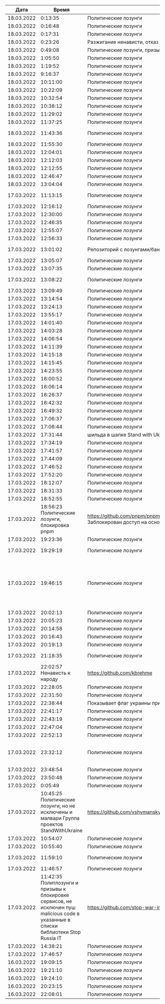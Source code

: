 | Дата  | Время  | Тип пропаганды  | Название  | URL  | Комментарий  |
|---|---|---|---|---|---|
| 18.03.2022 | 0:13:35  | Политические лозунги  | vdz yandex metrika  | https://plugins.trac.wordpress.org/browser/vdz-yandex-metrika/assets/banner-772x250.png?rev=2688057  | это плагин wordpress, политические лозунги плюс бекдор, сейчас репозиторий зачищен, плагин блокирован  |
| 18.03.2022 | 0:16:48  | Политические лозунги  | Ember.js  | https://emberjs.com/community/invasion-of-ukraine/  | https://emberjs.com/  |
| 18.03.2022 | 0:17:31  | Политические лозунги  | stop-war-in-ukraine  | https://github.com/stop-war-in-ukraine  | https://github.com/yarnpkg/website/issues/1155 - Массовый спам issues в репозиториях  |
| 18.03.2022 | 0:23:26  | Разжигание ненависти, отказ в обновлениях  | OkayCMS   | https://ok-cms.com/  | Были политические заявления в блоге и на сайте компании, указывающие на то, что русских ненавидят. Прямой отказ в обновлениях движка и отправке уже оплаченных ранее модулей  |
| 18.03.2022 | 0:49:08  | Политические лозунги, призывы и инструкции к ДДОС  | belsk-schedule  | https://github.com/NewEXE/belsk-schedule  | https://github.com/NewEXE/belsk-schedule/commit/b27b55bcf992887864d933af19e009e5750c4ca1 - Куча говна  |
| 18.03.2022 | 1:05:50  | Политические лозунги  | React.js  | https://github.com/reactjs/reactjs.org/commit/d90fd21fdbedb075a4cc196c16156b534daf14a4  | Баннер "Поддержите Украину" на сайте с документацией  |
| 18.03.2022 | 1:19:52  | Политические лозунги  | Elmedia Player macOS  | --//--  | Вместо проигрывания медиа файлов запускает видео военных действий с политическими лозунгами  |
| 18.03.2022 | 9:16:37  | Политические лозунги  | MUI  | https://github.com/mui/material-ui/pull/31275  | Баннер в поддержку Украины  |
| 18.03.2022 | 10:11:00  | Политические лозунги  | Snap package with winbox  | https://github.com/panaceya/winbox/commit/adb017fd7bf2ea40bbf5e449a20091192188509f  |   |
| 18.03.2022 | 10:22:09  | Политические лозунги  | daemon tools  | --//--  | daemon-tools.cc - с главного сайта начали перенаправлять на политический, отключили обновления  |
| 18.03.2022 | 10:32:54  | Политические лозунги  | laminas/*, mezzio/*  | https://github.com/laminas/laminas-servicemanager/commit/1fb805d456f4e916e5fbddad4d2349adfd2f05ba  | Данный политический лозунг есть во всех пакетах laminas/ и mezzio/.  |
| 18.03.2022 | 10:38:12  | Политические лозунги  | Symfony  | --//--   | Баннер в поддержку Украины в шапке сайта  |
| 18.03.2022 | 11:29:02  | Политические лозунги  | react-create-app  | https://github.com/facebook/create-react-app/commit/fd8c5f7b1b1d19d10d24cc2f9fdfc110585dc030  | docs: add homepage banner in support of Ukraine (#12113)  |
| 18.03.2022 | 11:37:25  | Политические лозунги  | Portable ASCII for PHP  | https://github.com/voku/portable-ascii  | used e.g. in Laravel Core  |
| 18.03.2022 | 11:43:36  | Политические лозунги  | T-Regx  | https://github.com/T-Regx/T-Regx/commit/88c05aa62f1931f31e252c68c4084f22336e4552 , https://github.com/T-Regx/T-Regx/commit/7e4812ab0a0c562c0d3e024926c71c24a98fa3b4   | StandWithUkraine banner  |
| 18.03.2022 | 11:55:30  | Политические лозунги  | Yaffle/EventSource  | https://github.com/Yaffle/EventSource/commit/de137927e13d8afac153d2485152ccec48948a7a  | Через 15 секунд после открытия страницы алертит призыв прекратить происходящее и открывает change.org  |
| 18.03.2022 | 12:04:01  | Политические лозунги  | Сobian backup  | https://github.com/jomael/cobianbackup  | В последней обнове прилетели призывы свергать власть  |
| 18.03.2022 | 12:12:03  | Политические лозунги  | snap winbox  | https://github.com/panaceya/winbox  | Политические лозунги  |
| 18.03.2022 | 12:12:55  | Политические лозунги  | EventSource  | https://github.com/Yaffle/EventSource/blob/master/src/eventsource.js#L1032  | Полифилы js используются в множестве сторонних сервисов, пол миллиона загрузок в неделю  |
| 18.03.2022 | 12:46:47  | Политические лозунги  | Symfony  | https://github.com/symfony/symfony/commit/37ca066c6fb3aac241ccfb12b2531675798528d7  | Шильдик #StandWithUkraine  |
| 18.03.2022 | 13:04:04  | Политические лозунги  | Leaflet  | https://github.com/Leaflet/Leaflet/commit/c94faa201a916fbf48e30156179d78ab5620d2d5  | На сайте заменена главная страница: https://leafletjs.com/  |
| 17.03.2022 | 11:13:15  | Политические лозунги  | Tasmota  | https://github.com/arendst/Tasmota/commit/98cbf2587a1a914bbd16996ebb48dd451d3da448#diff-42aa4764b8b648a130f34dd6e21e00a10e2b172fa5137bb271858b12b743e428R32  | "проверяет координаты микроконтроллера, и если он соответствует Москве или Минску, то в логи пишется текст ""Stop war, Free Ukrain""."  |
| 17.03.2022 | 12:16:12 | Политические лозунги | YoutubeDownloader | https://github.com/Tyrrrz/YoutubeDownloader | "Дал ссылку на репо, там везде призывы к поддержке х-слов, ну и в самой программе при запуске всплывает плашка о поддержке т.н. ""украины""" |
| 17.03.2022 | 12:30:00 | Политические лозунги | peacenotwar | https://github.com/RIAEvangelist/peacenotwar | автор мальваря в node-ipc |
| 17.03.2022 | 12:46:35 | Политические лозунги | React.js | https://github.com/reactjs/reactjs.org/commit/d90fd21fdbedb075a4cc196c16156b534daf14a4 | Баннер в поддержку украины |
| 17.03.2022 | 12:55:07| Политические лозунги | https://1password.com/ - менеджер паролей | Только ссылка: https://blog.1password.com/responding-to-the-conflict-in-ukraine/
| 17.03.2022 | 12:56:33| Политические лозунги | Поиск по Github	https://github.com/search?l=Markdown&q=SWUbanner&type=Code | Ссылка на поиск тех, что включил баннер в репу |
| 17.03.2022 | 13:01:02 | Репозиторий с лозунгами/баннерами | StandWithUkraine support materials	https://github.com/vshymanskyy/StandWithUkraine | "В репозитории есть список проектов, которые его используют. Возможно в них есть ещё ""закладки"", кроме лозунгов из этого репозитория." |
| 17.03.2022 | 13:05:07| Политические лозунги | Список github проектов с лозунгами	| https://github.com/vshymanskyy/StandWithUkraine#projects-that-standwithukraine | Список github проектов с лозунгами |
| 17.03.2022 | 13:07:35| Политические лозунги | Notepad++	| https://notepad-plus-plus.org/downloads/ | Политические лозунги в наименовании релиза |
| 17.03.2022 | 13:08:22| Политические лозунги | @russia-sanctions/base	| https://github.com/Russia-Sanctions/Base	Просто пакет, который предлагается включать, чтобы выводить политические лозунги |
| 17.03.2022 | 13:09:49| Политические лозунги | React Native website	| https://github.com/facebook/react-native-website/pull/2986 | Баннер в поддержку украины. Автор: https://github.com/dmitryvinn |
| 17.03.2022 | 13:14:54| Политические лозунги | mailtrap.io	| https://mailtrap.io/ | Ужас |
| 17.03.2022 | 13:24:13| Политические лозунги | The unarchiver.app	| https://macpaw.com/news/macpaw-amidst-aggression | Дополнительное окно с кнопкой «Узнайте правду о происходящем на Украине». |
| 17.03.2022 | 13:55:17| Политические лозунги | ebastianbergmann	| https://github.com/sebastianbergmann/phpunit/commit/4634e702b5f05f5e948e531eb8b4fc19be40610c | политика |
| 17.03.2022 | 14:01:40| Политические лозунги | Codeception	| https://github.com/Codeception/Codeception/commit/d6b7af9233124652b0425217d633e034bfa9bf2b | Выводит в консоли ссылку на https://helpukrainewin.org |
| 17.03.2022 | 14:03:28| Политические лозунги | evolution	| https://github.com/evolution-cms/evolution/commit/1c586bc76f739264dcf0482530945875fa444b77 | Полит лозунг в cms |
| 17.03.2022 | 14:06:54| Политические лозунги | React docs| ==//== | ru.reactjs.org и reactjs.org |
| 17.03.2022 | 14:11:39| Политические лозунги | Набор обновлений UpdatePack7R2 для Windows 7 SP1 и Server 2008 R2 SP1 | https://blog.simplix.info/update7/ | Мартовское обновление не устанавливается. По информации в ченджлоге: История изменений 22.3.11 ... Из-за военного вторжения работа программы на территории России и Беларуси ограничена |
| 17.03.2022 | 14:15:18| Политические лозунги | Docusaurus | https://github.com/facebook/docusaurus/pull/6811 | Опенсорс проект http://docusaurus.io/ |
| 17.03.2022 | 14:15:45| Политические лозунги | Codeception for PHP	| https://github.com/Codeception/Codeception/commit/eefe1abc60500c0516b85131cbbfbb9a22899db4 | "при запуске в консоли выводится ""Codeception PHP Testing Framework v4.1.31 | https://helpukrainewin.org""" |
| 17.03.2022 | 14:23:55| Политические лозунги | Evolution CMS	| https://github.com/evolution-cms/evolution/commit/1c586bc76f739264dcf0482530945875fa444b77 | После обновления на релизы Evolution CMS 3.1.10 и Evolution CMS 1.4.17 полит. лозунг в админке |
| 17.03.2022 | 16:00:52| Политические лозунги | GNOME extension ddterm	оф сайт расширений гнома | Демонстрирует в окне консоли баннер. |
| 17.03.2022 | 16:06:14| Политические лозунги | Spark	| https://sparkmailapp.com/ | Из текущего: лозунги и отказ от обслуживания жителей РФ (такое чувство, что ограничение на клиентской части приложения, т.к. отказ пришел с обновлениями) |
| 17.03.2022 | 16:26:37| Политические лозунги | The Unarchiver	| https://github.com/MacPaw (приватный репозиторий) | Проверить, есть ли что-то помимо лозунгов, пока не удаётся. Лозунги точно показываются на баннере при разархивации/архивации. |
| 17.03.2022 | 16:42:32| Политические лозунги | deskreen	| https://deskreen.com | Не опенсурс, но не знаю куда ещё отправить эту информацию. |
| 17.03.2022 | 16:49:32| Политические лозунги | React	| https://reactjs.org/ | В документации фреймворка на каждой странице шапка с лозунгом |
| 17.03.2022 | 17:06:37| Политические лозунги | RNUILib	| https://github.com/wix/react-native-ui-lib/commit/dca74afdc64f76101c105d02534f4a05bb0c771c | Баннер #StandWithUkraine |
| 17.03.2022 | 17:06:44| Политические лозунги | https://repo.packagist.org	| https://github.com/composer/packagist/pull/1270 | composer update - выдает в консоли #StandWithUkraine |
| 17.03.2022 | 17:31:44|  шильда в шапке Stand with Ukraine ???? | https://www.11ty.dev/ | https://github.com/11ty/11ty-website/commit/544e54a62947c41381d0e9b59891dfe4dd9f3de6 | До этого была ссылка на донаты для украины |
| 17.03.2022 | 17:34:19| Политические лозунги | django-modeltranslatio	| https://github.com/deschler/django-modeltranslation/commit/0617eadfb4606cd9cf3c5fcea761af142b5eb3b2 | Политические лозунги в документации |
| 17.03.2022 | 17:41:57| Политические лозунги | PHPBench	| https://github.com/phpbench/phpbench/commit/414f462c2ee40a6b30ffafbe0c4ee760e75780f8 | standwithukraine |
| 17.03.2022 | 17:44:09| Политические лозунги | Php Project	| https://github.com/spider-mane/php-project/commit/f742eafcf96496ad7f687f452a5c893d29f3e79e | #StandWithUkraine |
| 17.03.2022 | 17:46:52| Политические лозунги | Activeadmin SimpleMDE Markdown Editor	| https://github.com/ypylypenko/activeadmin_simplemde/commit/9bdf811b5c23430b5d7c45d342082e4f1cca14a9 | Политические лозунги. |
| 17.03.2022 | 17:52:20| Политические лозунги | Svelte Material UI	| https://github.com/hperrin/svelte-material-ui	на их официальрном сайте | https://sveltematerialui.com/ висит плашка с лозунгом |
| 17.03.2022 | 18:12:07| Политические лозунги | Pnpn менеджер пакетов	| https://github.com/pnpm/pnpm | Вредительства не замечено, но сайт с доками блочит ру айпи |
| 17.03.2022 | 18:31:33| Политические лозунги | Autodesk AutoCAD	| https://www.autodesk.ru/ | Лозунги |
| 17.03.2022 | 18:52:55| Политические лозунги | Winbox snap package	| https://github.com/panaceya/winbox/commit/adb017fd7bf2ea40bbf5e449a20091192188509f | Мейнтейнер snap-пакета приложил поп-ап, который открывается при использовании русской локали |
| 17.03.2022 | 18:56:23	Политические лозунги, блокировка	pnpm	| https://github.com/pnpm/pnpm/commit/3c328ec465c597ff558c1f38afbfe2a0c1b02a83	Заблокирован доступ на основной сайт | https://pnpm.io по ~нац~ гео признаку. Основной мэйнтэйнер Украинец и, как видно, на дух не переносит русских. |
| 17.03.2022 | 19:23:36| Политические лозунги | react-native-ui-lib	| https://github.com/wix/react-native-ui-lib/commit/dca74afdc64f76101c105d02534f4a05bb0c771c | Политический баннер #StandWithUkraine |
| 17.03.2022 | 19:29:19| Политические лозунги | pre-commit-terraform	| https://github.com/antonbabenko/pre-commit-terraform/pull/348/commits/fc190f980a6f0edac571253bce39e288c5d93949 | см. условия использования в конце readme |
| 17.03.2022 | 19:46:15| Политические лозунги | Return youtube dislike api	| https://github.com/Anarios/return-youtube-dislike/commit/9f257b354c2a933610fafc7c466af0572eef91bf	"Добавление на главную страницу украинского флага и ссылки на сайт для поддержки украинской армии; + интересная строка в комментарии одного из разработчиков ( https://github.com/Anarios/return-youtube-dislike/graphs/contributors): https://github.com/Anarios/return-youtube-dislike/issues/497 ""https://returnyoutubedislikeapi.com/ is blocked in Russia. If you are there, you won't be able to view or submit dislike votes unless you use a proxy or a VPN."", хотя сервис и работает ( https://returnyoutubedislikeapi.com/votes?videoId=kxOuG8jMIgI); Ничего серьёзного про политическую позицию нету" |
| 17.03.2022 | 20:02:13| Политические лозунги | CoreELEC	| https://github.com/CoreELEC/CoreELEC | Замена логотипа в цвета флага Украины |
| 17.03.2022 | 20:05:23| Политические лозунги | mint	| https://github.com/dbarnett/python-helloworld/pull/13	| https://uk.wikipedia.org/wiki/%D0%A0%D1%83%D1%81%D1%81%D0%BA%D0%B8%D0%B9_%D0%B2%D0%BE%D0%B5%D0%BD%D0%BD%D1%8B%D0%B9_%D0%BA%D0%BE%D1%80%D0%B0%D0%B1%D0%BB%D1%8C,_%D0%B8%D0%B4%D0%B8_%D0%BD%D0%B0_%D1%85%D1%83%D0%B9 |
| 17.03.2022 | 20:14:58| Политические лозунги | MUI (Material UI)	| https://github.com/mui/material-ui/pull/31275 | "В документации полит. лозунг ""STOP RUSSIA'S INVASION OF UKRAINE""" | https://mui.com/getting-started/installation/ |
| 17.03.2022 | 20:16:43| Политические лозунги | EmotionJS	| https://github.com/emotion-js/emotion/pull/2668 | "В документации полит. лозунг ""STOP RUSSIA'S INVASION OF UKRAINE""" | https://emotion.sh/docs/introduction |
| 17.03.2022 | 20:19:13| Политические лозунги | ReactJS	| https://github.com/facebook/react/pull/23375/commits/11e414ce6c67dc6c3c7e8cf4146af5c39c9c93ea | "В документации полит. лозунг ""STOP RUSSIA'S INVASION OF UKRAINE""" | https://ru.reactjs.org |
| 17.03.2022 | 21:18:35| Политические лозунги | Dash Electrum	| https://github.com/akhavr/electrum-dash/commit/80e7bfbc9325f0012dc9c6bd1017cd71de80e2371017cd71de80e237 | Разработчик впилил в продукт политические лозунги, сделав их сюрпризом - в логе что в софте нового про это ни слова. |
| 17.03.2022 | 22:02:57	Ненависть к народу	| https://github.com/kbrehme	| https://github.com/kbrehme/niffelheim/commit/7cb93ca14aab68c646a65ef21923835a0f791d4a | Человек удаляет все что связано с русским народом в модах и скриптах |
| 17.03.2022 | 22:28:05| Политические лозунги | | https://github.com/search?l=Markdown&q=SWUbanner&type=Code	| https://github.com/vshymanskyy/StandWithUkraine#projects-that-standwithukraine | Есть смысл проверить эти проекты
| 17.03.2022 | 22:31:50| Политические лозунги | | https://pastebin.com/	| https://pastebin.com/	Политический баннер |
| 17.03.2022 | 22:38:44 | Показывает флаг украины при первом запуске. | Qalctulate! (GTK)	| https://github.com/Qalculate/qalculate-gtk/commit/74c7413429b386f08028565f16f537204217b456 | "Remove flags for RUB and BYR/BYN, and show UAH flag when first using the new version;" Ничего серьезного, но раздражает. Версия с этим коммитом уже в репозиториях arch. Работает не только в РФ/БР, а вообще у всех. |
| 17.03.2022 | 22:41:17| Политические лозунги | spaceship-prompt/spaceship-prompt	| https://github.com/spaceship-prompt | Поддержка полит лозунгами и удаление всех русских issues |
| 17.03.2022 | 22:43:19| Политические лозунги | | https://github.com/vadimdemedes/ink	| https://github.com/vadimdemedes/ink/issues/506 | Issue с призывом платной поддержки украинской армии |
| 17.03.2022 | 22:47:04| Политические лозунги | Redirect Russia	| https://github.com/pabio/redirect-russia | Установленный скрипт на сайте редиректит на страницу с агиткой. Проверяет по ip пользователя и таймзоне. |
| 17.03.2022 | 22:52:13| Политические лозунги | Redirect Russia	| https://github.com/pabio/redirect-russia | Скрипт встраиваемый на сайты, перенаправляющий пользователей из России на страницу с политическими лозунгами |
| 17.03.2022 | 23:32:12| Политические лозунги | GM-DONATE (gm-donate.ru) система доната в Garry's mod	| https://github.com/GM-DONATE/IGS/commit/d98b6dd9f43225a6b03c665db8a57690646515ee#diff-13dde08e38ae5b40da01b8fed10e552f417dd1044710f28c10afa801521cb6bc	Скрытно заменена текстура модели автомата с содовой на текстуру господина П. с фекалиями с расчетом на проблемы с законом. Возможно дальнейшее внедрение вредоносов, функционал позволяет. |
| 17.03.2022 | 23:48:54| Политические лозунги | | https://github.com/mallardduck/	| https://github.com/KickflipCli/kickflip-src | Генератор фейковых сайтов по шаблону с ключевыми словами и призывами (одного мейнтейнера уже забанили за национальную рознь, другой продолжает работу) |
| 17.03.2022 | 23:50:48| Политические лозунги | | https://github.com/k01ek	| https://github.com/k01ek/notowar | "Примеры программ на разных языках программированиях выводящие текст ""No to war""" |
| 17.03.2022 | 0:05:49| Политические лозунги | Redis Desktop Manager (ранее - resp-app)	| https://github.com/uglide/RedisDesktopManager/commit/3880176abbb0ee877672fd1ae74bda9546a4d1a6 | Политические лозунги в README, политические коммиты с кодом в истории. Создатель - укр. |
| 17.03.2022 | 10:45:25	Политические лозунги, но не исключены и малвари	Группа проектов StandWithUkraine	| https://github.com/vshymanskyy/StandWithUkraine#projects-that-standwithukraine | По ссылке список проектов участвующих в акции |
| 17.03.2022 | 10:54:07| Политические лозунги | ECMAScript extensions	| https://github.com/medikoo/es5-ext/commit/28de285ed433b45113f01e4ce7c74e9a356b2af2 | anti-war manifest |
| 17.03.2022 | 10:55:40| Политические лозунги | verdaccio	| https://github.com/verdaccio/verdaccio/pull/3060 | Баннер в поддержку украины |
| 17.03.2022 | 11:59:10| Политические лозунги | Awesome Prometheus Alerts	| https://github.com/samber/awesome-prometheus-alerts/commit/6bfcdcca165e57c6fa09a561515c33284caa20c2 | Определяет активный у пользователя язык и редиректит на страницу с лозунгами. В следующих коммитах код удалили. |
| 17.03.2022 | 11:46:57| Политические лозунги | https://docs.nestjs.com/	| https://github.com/nestjs/docs.nestjs.com/commit/a411b74d114a1342170334e84e426b3259c3872c | "В документации полит. лозунг ""STOP RUSSIA'S INVASION OF UKRAINE""" |
| 17.03.2022 | 11:42:35	Политлозунги и призывы к блокировке сервисов, не исключен пуш malicious code в указанные в списки библиотеки	Stop Russia IT	| https://github.com/stop-war-in-ukraine/stop-russia-it | По ссылке список сервисов, ссылок на обсуждения, петиции на change.org |
| 17.03.2022 | 14:38:21| Политические лозунги | plantUml web ресурс	| https://plantuml.com/ru/ | Я аналитик, я не найду пуш в репе. plantUML много где используется как библиотечка для документирования и плагин в Idea. Но конкретно сейчас я нашла это в web версии |
| 17.03.2022 | 17:46:57| Политические лозунги | filestash	| https://github.com/mickael-kerjean/filestash-website/commit/c30a31a583c827182c92cb8ec4b5e8ba1d854c3d | С помощью определения ip показывали видео обращение Зеленского. Сейчас убрали |
| 16.03.2022  | 19:09:15  | Политические лозунги  | retejs/rete  | | https://github.com/retejs/rete/commit/d3ff828a41f96e34f04619eb44c688c913ee8def  | #StandWithUkraine postinstall message  |
| 16.03.2022  | 19:21:10  | Политические лозунги  | composer  | https://github.com/composer/packagist/commit/86244a3695fcaaac9c5ba4257a4314eae1c6d981  | Выводится шильдик #StandWithUkrane  |
| 16.03.2022  | 19:24:10  | Политические лозунги  | PHPUnit | https://github.com/sebastianbergmann/phpunit/commit/4634e702b5f05f5e948e531eb8b4fc19be40610c  | Шильдик #StandWithUkraine  |
| 16.03.2022  | 20:23:15  | Политические лозунги  | tasmota  | https://github.com/arendst/Tasmota/commit/98cbf2587a1a914bbd16996ebb48dd451d3da448  | Варьируется от сообщений в логе до неработоспособности устройства  |
| 16.03.2022  | 22:08:01  | Политические лозунги  | StandWithUkraine | https://github.com/vshymanskyy/StandWithUkraine  | Список интегрировавших к себе призывы задонатить вна Украину в README.md  |

